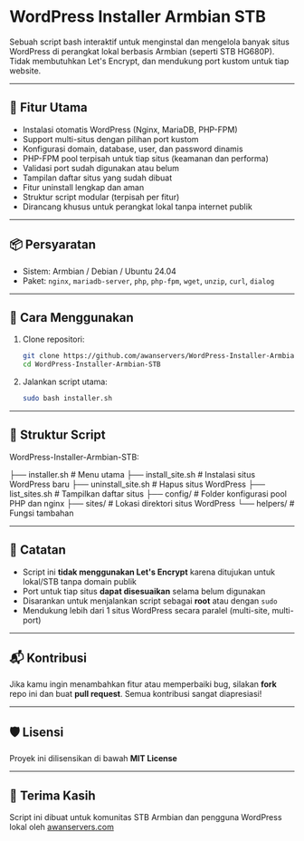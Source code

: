 # WordPress Installer Armbian STB

Sebuah script bash interaktif untuk menginstal dan mengelola banyak situs WordPress di perangkat lokal berbasis Armbian (seperti STB HG680P). Tidak membutuhkan Let's Encrypt, dan mendukung port kustom untuk tiap website.

---

## 🎯 Fitur Utama

- Instalasi otomatis WordPress (Nginx, MariaDB, PHP-FPM)
- Support multi-situs dengan pilihan port kustom
- Konfigurasi domain, database, user, dan password dinamis
- PHP-FPM pool terpisah untuk tiap situs (keamanan dan performa)
- Validasi port sudah digunakan atau belum
- Tampilan daftar situs yang sudah dibuat
- Fitur uninstall lengkap dan aman
- Struktur script modular (terpisah per fitur)
- Dirancang khusus untuk perangkat lokal tanpa internet publik

---

## 📦 Persyaratan

- Sistem: Armbian / Debian / Ubuntu 24.04
- Paket: `nginx`, `mariadb-server`, `php`, `php-fpm`, `wget`, `unzip`, `curl`, `dialog`

---

## 🚀 Cara Menggunakan

1. Clone repositori:

    ```bash
    git clone https://github.com/awanservers/WordPress-Installer-Armbian-STB.git
    cd WordPress-Installer-Armbian-STB
    ```

2. Jalankan script utama:

    ```bash
    sudo bash installer.sh
    ```

---

## 🧩 Struktur Script

WordPress-Installer-Armbian-STB:

├── installer.sh # Menu utama
├── install_site.sh # Instalasi situs WordPress baru
├── uninstall_site.sh # Hapus situs WordPress
├── list_sites.sh # Tampilkan daftar situs
├── config/ # Folder konfigurasi pool PHP dan nginx
├── sites/ # Lokasi direktori situs WordPress
└── helpers/ # Fungsi tambahan


---

## 📝 Catatan

- Script ini **tidak menggunakan Let's Encrypt** karena ditujukan untuk lokal/STB tanpa domain publik
- Port untuk tiap situs **dapat disesuaikan** selama belum digunakan
- Disarankan untuk menjalankan script sebagai **root** atau dengan `sudo`
- Mendukung lebih dari 1 situs WordPress secara paralel (multi-site, multi-port)

---

## 📬 Kontribusi

Jika kamu ingin menambahkan fitur atau memperbaiki bug, silakan **fork** repo ini dan buat **pull request**. Semua kontribusi sangat diapresiasi!

---

## 🛡️ Lisensi

Proyek ini dilisensikan di bawah **MIT License**

---

## 🙌 Terima Kasih

Script ini dibuat untuk komunitas STB Armbian dan pengguna WordPress lokal oleh [awanservers.com](https://awanservers.com)
